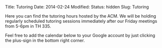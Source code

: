 Title: Tutoring
Date: 2014-02-24
Modified:
Status: hidden
Slug: Tutoring

Here you can find the tutoring hours hosted by the ACM. We will be holding regularly scheduled tutoring sessions immediately after our Friday meetings from 5-6pm in TH 335. 

Feel free to add the calendar below to your Google account by just
clicking the plus-sign in the bottom right corner.

